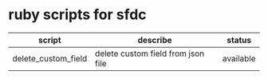 # ruby scripts for sfdc
|script|describe|status|
|---|---|---|
|delete_custom_field|delete custom field from json file|available|

